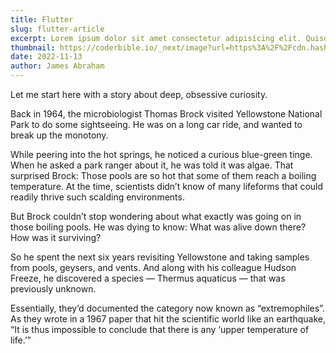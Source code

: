 ```yaml
---
title: Flutter
slug: flutter-article
excerpt: Lorem ipsum dolor sit amet consectetur adipisicing elit. Quisquam voluptate, quae, quod, voluptates quibusdam voluptatibus quidem voluptatum quos quia quas nesciunt. Quisquam, quae. Quisquam, quae. Quisquam, quae. Quisquam, quae.
thumbnail: https://coderbible.io/_next/image?url=https%3A%2F%2Fcdn.hashnode.com%2Fres%2Fhashnode%2Fimage%2Fupload%2Fv1671203918807%2FO7IwYyYvq.jpeg%3Fw%3D1600%26h%3D840%26fit%3Dcrop%26crop%3Dentropy%26auto%3Dcompress%2Cformat%26format%3Dwebp&w=1920&q=75
date: 2022-11-13
author: James Abraham
---
```


Let me start here with a story about deep, obsessive curiosity.

Back in 1964, the microbiologist Thomas Brock visited Yellowstone National Park to do some sightseeing. He was on a long car ride, and wanted to break up the monotony.

While peering into the hot springs, he noticed a curious blue-green tinge. When he asked a park ranger about it, he was told it was algae. That surprised Brock: Those pools are so hot that some of them reach a boiling temperature. At the time, scientists didn’t know of many lifeforms that could readily thrive such scalding environments.

But Brock couldn’t stop wondering about what exactly was going on in those boiling pools. He was dying to know: What was alive down there? How was it surviving?

So he spent the next six years revisiting Yellowstone and taking samples from pools, geysers, and vents. And along with his colleague Hudson Freeze, he discovered a species — Thermus aquaticus — that was previously unknown.

Essentially, they’d documented the category now known as “extremophiles”. As they wrote in a 1967 paper that hit the scientific world like an earthquake, “It is thus impossible to conclude that there is any ‘upper temperature of life.’”
